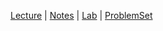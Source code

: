 [Lecture](https://youtu.be/oVA0fD13NGI) |
[Notes](https://cs50.harvard.edu/x/2022/notes/9/) |
[Lab](https://cs50.harvard.edu/x/2022/labs/9/) |
[ProblemSet](https://cs50.harvard.edu/x/2022/psets/9/)
